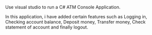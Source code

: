 Use visual studio to run a C# ATM Console Application.

In this application, i have added certain features such as
Logging in,
Checking account balance,
Deposit money,
Transfer money,
Check statement of account and finally logout.
